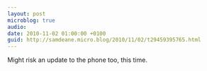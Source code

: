 ```yaml
---
layout: post
microblog: true
audio: 
date: 2010-11-02 01:00:00 +0100
guid: http://samdeane.micro.blog/2010/11/02/t29459395765.html
---
```

Might risk an update to the phone too, this time.
